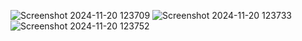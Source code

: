 ![Screenshot 2024-11-20 123709](https://github.com/user-attachments/assets/f0fd4fd9-42ac-41c5-88cf-616e328f11fb)
![Screenshot 2024-11-20 123733](https://github.com/user-attachments/assets/5d68cd42-797a-46ef-9870-5e14120c3772)
![Screenshot 2024-11-20 123752](https://github.com/user-attachments/assets/167823ed-f416-4762-b59e-b44e91feeb0c)
